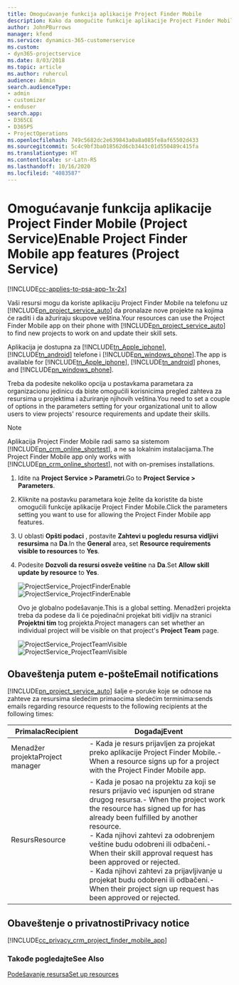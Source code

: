 ```yaml
---
title: Omogućavanje funkcija aplikacije Project Finder Mobile
description: Kako da omogućite funkcije aplikacije Project Finder Mobile za aplikaciju Project Service
author: JohnPBurrows
manager: kfend
ms.service: dynamics-365-customerservice
ms.custom:
- dyn365-projectservice
ms.date: 8/03/2018
ms.topic: article
ms.author: ruhercul
audience: Admin
search.audienceType:
- admin
- customizer
- enduser
search.app:
- D365CE
- D365PS
- ProjectOperations
ms.openlocfilehash: 749c5682dc2e639843a0a8a085fe8af65502d433
ms.sourcegitcommit: 5c4c9bf3ba018562d6cb3443c01d550489c415fa
ms.translationtype: HT
ms.contentlocale: sr-Latn-RS
ms.lasthandoff: 10/16/2020
ms.locfileid: "4083587"
---
```

# <a name="enable-project-finder-mobile-app-features-project-service"></a><span data-ttu-id="3bd1f-103">Omogućavanje funkcija aplikacije Project Finder Mobile (Project Service)</span><span class="sxs-lookup"><span data-stu-id="3bd1f-103">Enable Project Finder Mobile app features (Project Service)</span></span>

[!INCLUDE[cc-applies-to-psa-app-1x-2x](../includes/cc-applies-to-psa-app-1x-2x.md)]

<span data-ttu-id="3bd1f-104">Vaši resursi mogu da koriste aplikaciju Project Finder Mobile na telefonu uz [!INCLUDE[pn_project_service_auto](../includes/pn-project-service-auto.md)] da pronalaze nove projekte na kojima će raditi i da ažuriraju skupove veština.</span><span class="sxs-lookup"><span data-stu-id="3bd1f-104">Your resources can use the Project Finder Mobile app on their phone with [!INCLUDE[pn_project_service_auto](../includes/pn-project-service-auto.md)] to find new projects to work on and update their skill sets.</span></span>  
  
 <span data-ttu-id="3bd1f-105">Aplikacija je dostupna za [!INCLUDE[tn_Apple_iphone](../includes/tn-apple-iphone.md)], [!INCLUDE[tn_android](../includes/tn-android.md)] telefone i [!INCLUDE[pn_windows_phone](../includes/pn-windows-phone.md)].</span><span class="sxs-lookup"><span data-stu-id="3bd1f-105">The app is available for [!INCLUDE[tn_Apple_iphone](../includes/tn-apple-iphone.md)], [!INCLUDE[tn_android](../includes/tn-android.md)] phones, and [!INCLUDE[pn_windows_phone](../includes/pn-windows-phone.md)].</span></span>  
  
 <span data-ttu-id="3bd1f-106">Treba da podesite nekoliko opcija u postavkama parametara za organizacionu jedinicu da biste omogućili korisnicima pregled zahteva za resursima u projektima i ažuriranje njihovih veština.</span><span class="sxs-lookup"><span data-stu-id="3bd1f-106">You need to set a couple of options in the parameters setting for your organizational unit to allow users to view projects' resource requirements and update their skills.</span></span>  
  
> [!NOTE]
>  <span data-ttu-id="3bd1f-107">Aplikacija Project Finder Mobile radi samo sa sistemom [!INCLUDE[pn_crm_online_shortest](../includes/pn-crm-online-shortest.md)], a ne sa lokalnim instalacijama.</span><span class="sxs-lookup"><span data-stu-id="3bd1f-107">The Project Finder Mobile app only works with [!INCLUDE[pn_crm_online_shortest](../includes/pn-crm-online-shortest.md)], not with on-premises installations.</span></span>  
  
1. <span data-ttu-id="3bd1f-108">Idite na **Project Service > Parametri**.</span><span class="sxs-lookup"><span data-stu-id="3bd1f-108">Go to **Project Service > Parameters**.</span></span>  
  
2. <span data-ttu-id="3bd1f-109">Kliknite na postavku parametara koje želite da koristite da biste omogućili funkcije aplikacije Project Finder Mobile.</span><span class="sxs-lookup"><span data-stu-id="3bd1f-109">Click the parameters setting you want to use for allowing the Project Finder Mobile app features.</span></span>  
  
3. <span data-ttu-id="3bd1f-110">U oblasti **Opšti podaci** , postavite **Zahtevi u pogledu resursa vidljivi resursima** na **Da**.</span><span class="sxs-lookup"><span data-stu-id="3bd1f-110">In the **General** area, set **Resource requirements visible to resources** to **Yes**.</span></span>  
  
4. <span data-ttu-id="3bd1f-111">Podesite **Dozvoli da resursi osveže veštine** na **Da**.</span><span class="sxs-lookup"><span data-stu-id="3bd1f-111">Set **Allow skill update by resource** to **Yes**.</span></span>  
  
   <span data-ttu-id="3bd1f-112">![ProjectService_ProjectFinderEnable](../psa/media/project-service-project-finder-enable.png "ProjectService_ProjectFinderEnable")</span><span class="sxs-lookup"><span data-stu-id="3bd1f-112">![ProjectService_ProjectFinderEnable](../psa/media/project-service-project-finder-enable.png "ProjectService_ProjectFinderEnable")</span></span>  
  
   <span data-ttu-id="3bd1f-113">Ovo je globalno podešavanje.</span><span class="sxs-lookup"><span data-stu-id="3bd1f-113">This is a global setting.</span></span> <span data-ttu-id="3bd1f-114">Menadžeri projekta treba da podese da li će pojedinačni projekat biti vidljiv na stranici **Projektni tim** tog projekta.</span><span class="sxs-lookup"><span data-stu-id="3bd1f-114">Project managers can set whether an individual project will be visible on that project's **Project Team** page.</span></span>  
  
   <span data-ttu-id="3bd1f-115">![ProjectService_ProjectTeamVisible](../psa/media/project-service-project-team-visible.png "ProjectService_ProjectTeamVisible")</span><span class="sxs-lookup"><span data-stu-id="3bd1f-115">![ProjectService_ProjectTeamVisible](../psa/media/project-service-project-team-visible.png "ProjectService_ProjectTeamVisible")</span></span>  
  
## <a name="email-notifications"></a><span data-ttu-id="3bd1f-116">Obaveštenja putem e-pošte</span><span class="sxs-lookup"><span data-stu-id="3bd1f-116">Email notifications</span></span>  
 [!INCLUDE[pn_project_service_auto](../includes/pn-project-service-auto.md)] <span data-ttu-id="3bd1f-117">šalje e-poruke koje se odnose na zahteve za resursima sledećim primaocima sledećim terminima:</span><span class="sxs-lookup"><span data-stu-id="3bd1f-117">sends emails regarding resource requests to the following recipients at the following times:</span></span>  
  
|<span data-ttu-id="3bd1f-118">Primalac</span><span class="sxs-lookup"><span data-stu-id="3bd1f-118">Recipient</span></span>|<span data-ttu-id="3bd1f-119">Događaj</span><span class="sxs-lookup"><span data-stu-id="3bd1f-119">Event</span></span>|  
|---------------|-----------|  
|<span data-ttu-id="3bd1f-120">Menadžer projekta</span><span class="sxs-lookup"><span data-stu-id="3bd1f-120">Project manager</span></span>|<span data-ttu-id="3bd1f-121">-   Kada je resurs prijavljen za projekat preko aplikacije Project Finder Mobile.</span><span class="sxs-lookup"><span data-stu-id="3bd1f-121">-   When a resource signs up for a project with the Project Finder Mobile app.</span></span>|  
|<span data-ttu-id="3bd1f-122">Resurs</span><span class="sxs-lookup"><span data-stu-id="3bd1f-122">Resource</span></span>|<span data-ttu-id="3bd1f-123">-   Kada je posao na projektu za koji se resurs prijavio već ispunjen od strane drugog resursa.</span><span class="sxs-lookup"><span data-stu-id="3bd1f-123">-   When the project work the resource has signed up for has already been fulfilled by another resource.</span></span><br /><span data-ttu-id="3bd1f-124">-   Kada njihovi zahtevi za odobrenjem veštine budu odobreni ili odbačeni.</span><span class="sxs-lookup"><span data-stu-id="3bd1f-124">-   When their skill approval request has been approved or rejected.</span></span><br /><span data-ttu-id="3bd1f-125">-   Kada njihovi zahtevi za prijavljivanje u projekat budu odobreni ili odbačeni.</span><span class="sxs-lookup"><span data-stu-id="3bd1f-125">-   When their project sign up request has been approved or rejected.</span></span>|  
  
## <a name="privacy-notice"></a><span data-ttu-id="3bd1f-126">Obaveštenje o privatnosti</span><span class="sxs-lookup"><span data-stu-id="3bd1f-126">Privacy notice</span></span>  
 [!INCLUDE[cc_privacy_crm_project_finder_mobile_app](../includes/cc-privacy-crm-project-finder-mobile-app.md)]  
  
### <a name="see-also"></a><span data-ttu-id="3bd1f-127">Takođe pogledajte</span><span class="sxs-lookup"><span data-stu-id="3bd1f-127">See Also</span></span>  
 [<span data-ttu-id="3bd1f-128">Podešavanje resursa</span><span class="sxs-lookup"><span data-stu-id="3bd1f-128">Set up resources</span></span>](../psa/set-up-resources.md)
